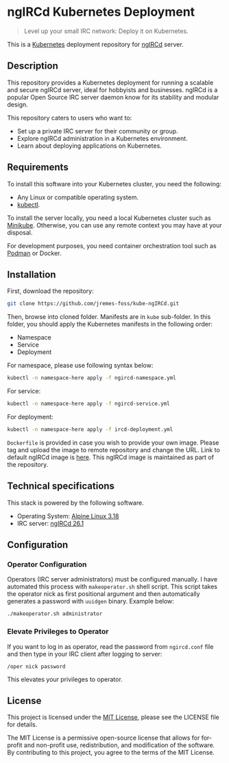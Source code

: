 # ngIRCd Kubernetes Deployment

> Level up your small IRC network: Deploy it on Kubernetes.

This is a [Kubernetes](https://kubernetes.io/) deployment repository for [ngIRCd](https://github.com/ngircd/ngircd) server.

## Description

This repository provides a Kubernetes deployment for running a scalable and secure ngIRCd server, ideal for hobbyists and businesses. ngIRCd is a popular Open Source IRC server daemon know for its stability and modular design.

This repository caters to users who want to:

- Set up a private IRC server for their community or group.
- Explore ngIRCd administration in a Kubernetes environment.
- Learn about deploying applications on Kubernetes.

## Requirements

To install this software into your Kubernetes cluster, you need the following:

- Any Linux or compatible operating system.
- [kubectl](https://kubernetes.io/docs/reference/kubectl/).

To install the server locally, you need a local Kubernetes cluster such as [Minikube](https://minikube.sigs.k8s.io/docs/start/). Otherwise, you can use any remote context you may have at your disposal.

For development purposes, you need container orchestration tool such as [Podman](https://podman.io/) or Docker.

## Installation

First, download the repository:

```bash
git clone https://github.com/jremes-foss/kube-ngIRCd.git
```

Then, browse into cloned folder. Manifests are in `kube` sub-folder. In this folder, you should apply the Kubernetes manifests in the following order:

* Namespace
* Service
* Deployment

For namespace, please use following syntax below:

```bash
kubectl -n namespace-here apply -f ngircd-namespace.yml
```

For service:

```bash
kubectl -n namespace-here apply -f ngircd-service.yml
```

For deployment:

```bash
kubectl -n namespace-here apply -f ircd-deployment.yml
```

`Dockerfile` is provided in case you wish to provide your own image. Please tag and upload the image to remote repository and change the URL. Link to default ngIRCd image is [here](https://hub.docker.com/r/jremesfoss/ngircd). This ngIRCd image is maintained as part of the repository.

## Technical specifications

This stack is powered by the following software.

- Operating System: [Alpine Linux 3.18](https://www.alpinelinux.org/)
- IRC server: [ngIRCd 26.1](https://github.com/ngircd/ngircd)

## Configuration

### Operator Configuration

Operators (IRC server administrators) must be configured manually. I have automated this process with `makeoperator.sh` shell script. This script takes the operator nick as first positional argument and then automatically generates a password with `uuidgen` binary. Example below:

```bash
./makeoperator.sh administrator
```

### Elevate Privileges to Operator

If you want to log in as operator, read the password from `ngircd.conf` file and then type in your IRC client after logging to server:

```
/oper nick password
```

This elevates your privileges to operator.

## License

This project is licensed under the [MIT License](https://opensource.org/license/mit), please see the LICENSE file for details.

The MIT License is a permissive open-source license that allows for for-profit and non-profit use, redistribution, and modification of the software. By contributing to this project, you agree to the terms of the MIT License.
